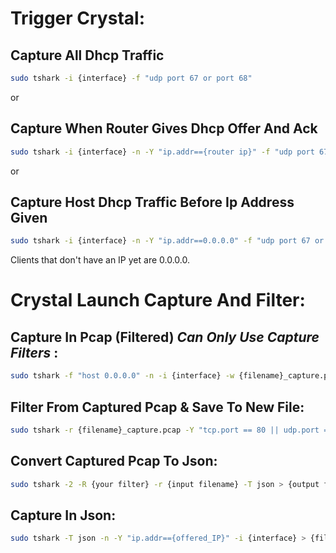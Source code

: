 # Trigger Crystal: 


## Capture All Dhcp Traffic

```bash
sudo tshark -i {interface} -f "udp port 67 or port 68"
```

or

## Capture When Router Gives Dhcp Offer And Ack
```bash
sudo tshark -i {interface} -n -Y "ip.addr=={router ip}" -f "udp port 67 or port 68"
```
or

## Capture Host Dhcp Traffic Before Ip Address Given

```bash
sudo tshark -i {interface} -n -Y "ip.addr==0.0.0.0" -f "udp port 67 or port 68"
```
Clients that don't have an IP yet are 0.0.0.0.

# Crystal Launch Capture And Filter:

## Capture In Pcap (Filtered) *Can Only Use Capture Filters* :

```bash
sudo tshark -f "host 0.0.0.0" -n -i {interface} -w {filename}_capture.pcap
```

## Filter From Captured Pcap & Save To New File:

```bash
sudo tshark -r {filename}_capture.pcap -Y "tcp.port == 80 || udp.port == 80" -w {filename}_port_filter.pcap
```

## Convert Captured Pcap To Json: 

```bash
sudo tshark -2 -R {your filter} -r {input filename} -T json > {output filename}
```

## Capture In Json:

```bash
sudo tshark -T json -n -Y "ip.addr=={offered_IP}" -i {interface} > {filename}.JSON
```